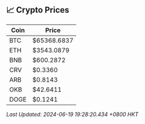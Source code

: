 ## 📈 Crypto Prices

| Coin | Price |
| ---- | ----- |
| BTC | $65368.6837 |
| ETH | $3543.0879 |
| BNB | $600.2872 |
| CRV | $0.3360 |
| ARB | $0.8143 |
| OKB | $42.6411 |
| DOGE | $0.1241 |

_Last Updated: 2024-06-19 19:28:20.434 +0800 HKT_